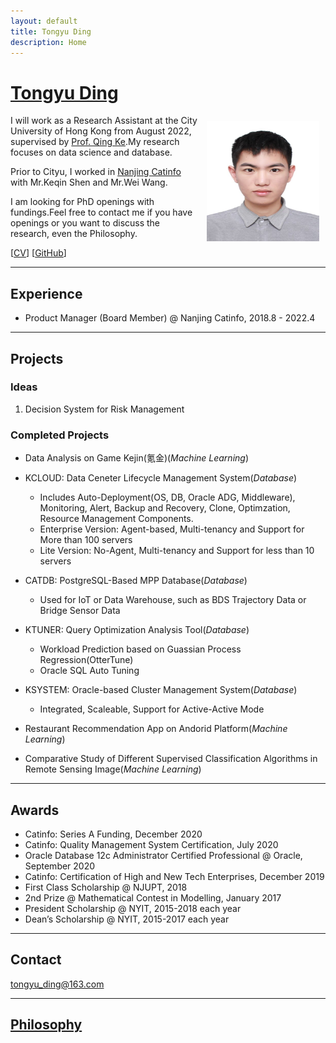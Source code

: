 ```yaml
---
layout: default
title: Tongyu Ding
description: Home
---
```


# [Tongyu Ding](/index.html)
<img src="/static/dty.jpg" alt="TY" style="width: 180px; height: 192px; float: right; margin: 10px"/>

I will work as a Research Assistant at the City University of Hong Kong from August 2022, supervised by [Prof. Qing Ke](https://qke.github.io/).My research focuses on data science and database.

Prior to Cityu, I worked in [Nanjing Catinfo](https://www.catinfo.cn/) with Mr.Keqin Shen and Mr.Wei Wang.

I am looking for PhD openings with fundings.Feel free to contact me if you have openings or you want to discuss the research, even the Philosophy.

[[CV](/ding_cv.pdf)] [[GitHub](https://github.com/tongyuding)]

---

## Experience

- Product Manager (Board Member) @ Nanjing Catinfo, 2018.8 - 2022.4

---

## Projects

### Ideas

1. Decision System for Risk Management

### Completed Projects

- Data Analysis on Game Kejin(氪金)(_Machine Learning_)

+ KCLOUD: Data Ceneter Lifecycle Management System(_Database_)
  - Includes Auto-Deployment(OS, DB, Oracle ADG, Middleware), Monitoring, Alert, Backup and Recovery, Clone, Optimzation, Resource Management Components.
  - Enterprise Version: Agent-based, Multi-tenancy and Support for More than 100 servers
  - Lite Version: No-Agent, Multi-tenancy and Support for less than 10 servers

+ CATDB: PostgreSQL-Based MPP Database(_Database_)
  - Used for IoT or Data Warehouse, such as BDS Trajectory Data or Bridge Sensor Data

+ KTUNER: Query Optimization Analysis Tool(_Database_)
  - Workload Prediction based on Guassian Process Regression(OtterTune)
  - Oracle SQL Auto Tuning 

+ KSYSTEM: Oracle-based Cluster Management System(_Database_)
  - Integrated, Scaleable, Support for Active-Active Mode

- Restaurant Recommendation App on Andorid Platform(_Machine Learning_)

- Comparative Study of Different Supervised Classification Algorithms in Remote Sensing Image(_Machine Learning_)

---

## Awards

- Catinfo: Series A Funding, December 2020
- Catinfo: Quality Management System Certification, July 2020
- Oracle Database 12c Administrator Certified Professional @ Oracle, September 2020
- Catinfo: Certification of High and New Tech Enterprises, December 2019
- First Class Scholarship @ NJUPT, 2018
- 2nd Prize @ Mathematical Contest in Modelling, January 2017
- President Scholarship @ NYIT, 2015-2018 each year
- Dean’s Scholarship @ NYIT, 2015-2017 each year

---

## Contact

tongyu_ding@163.com

---

## [Philosophy](/notes.html)
